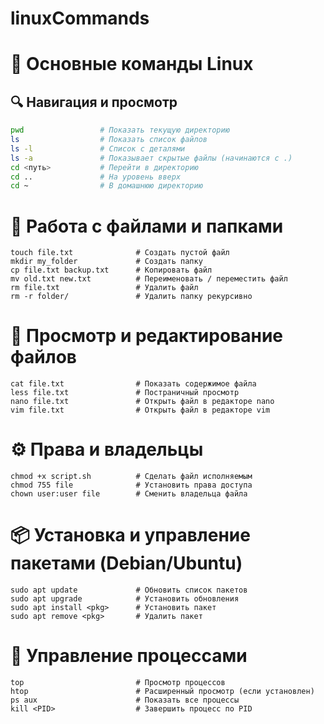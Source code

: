 # linuxCommands

# 📁 Основные команды Linux

## 🔍 Навигация и просмотр

```bash
pwd                 # Показать текущую директорию
ls                  # Показать список файлов
ls -l               # Список с деталями
ls -a               # Показывает скрытые файлы (начинаются с .)
cd <путь>           # Перейти в директорию
cd ..               # На уровень вверх
cd ~                # В домашнюю директорию
```

# 📁 Работа с файлами и папками

```
touch file.txt              # Создать пустой файл
mkdir my_folder             # Создать папку
cp file.txt backup.txt      # Копировать файл
mv old.txt new.txt          # Переименовать / переместить файл
rm file.txt                 # Удалить файл
rm -r folder/               # Удалить папку рекурсивно
```

# 📝 Просмотр и редактирование файлов

```
cat file.txt                # Показать содержимое файла
less file.txt               # Постраничный просмотр
nano file.txt               # Открыть файл в редакторе nano
vim file.txt                # Открыть файл в редакторе vim
```


# ⚙️ Права и владельцы

```
chmod +x script.sh          # Сделать файл исполняемым
chmod 755 file              # Установить права доступа
chown user:user file        # Сменить владельца файла
```

# 📦 Установка и управление пакетами (Debian/Ubuntu)

```
sudo apt update             # Обновить список пакетов
sudo apt upgrade            # Установить обновления
sudo apt install <pkg>      # Установить пакет
sudo apt remove <pkg>       # Удалить пакет
```
# 🧠 Управление процессами

```
top                         # Просмотр процессов
htop                        # Расширенный просмотр (если установлен)
ps aux                      # Показать все процессы
kill <PID>                  # Завершить процесс по PID
```
